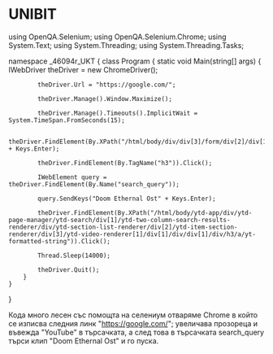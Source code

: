 # UNIBIT
using OpenQA.Selenium;
using OpenQA.Selenium.Chrome;
using System.Text;
using System.Threading;
using System.Threading.Tasks;

namespace _46094r_UKT
{
    class Program
    {
        static void Main(string[] args)
        {
            IWebDriver theDriver = new ChromeDriver();

            theDriver.Url = "https://google.com/";

            theDriver.Manage().Window.Maximize();

            theDriver.Manage().Timeouts().ImplicitWait = System.TimeSpan.FromSeconds(15);

            theDriver.FindElement(By.XPath("/html/body/div/div[3]/form/div[2]/div[1]/div[1]/div/div[2]/input")).SendKeys("YouTube" + Keys.Enter);

            theDriver.FindElement(By.TagName("h3")).Click();

            IWebElement query = theDriver.FindElement(By.Name("search_query"));

            query.SendKeys("Doom Ethernal Ost" + Keys.Enter);

            theDriver.FindElement(By.XPath("/html/body/ytd-app/div/ytd-page-manager/ytd-search/div[1]/ytd-two-column-search-results-renderer/div/ytd-section-list-renderer/div[2]/ytd-item-section-renderer/div[3]/ytd-video-renderer[1]/div[1]/div/div[1]/div/h3/a/yt-formatted-string")).Click();

            Thread.Sleep(14000);

            theDriver.Quit();
        }
    }
}

Кода много лесен със помощта на селениум отваряме Chrome в който се изписва следния линк "https://google.com/"; увеличава прозореца и въвежда "YouTube" в търсачката, а след това в търсачката search_query търси клип "Doom Ethernal Ost" и го пуска.
